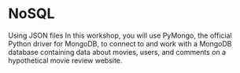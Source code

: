 # NoSQL
Using JSON files
In this workshop, you will use PyMongo, the official Python driver for MongoDB, to connect to and work with a MongoDB database containing data about movies, users, and comments on a hypothetical movie review website.
